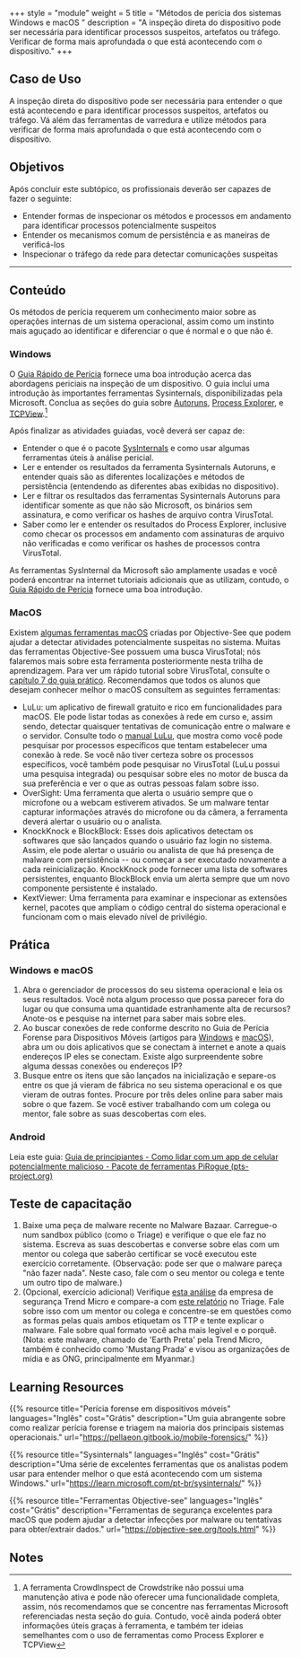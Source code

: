 +++
style = "module"
weight = 5
title = "Métodos de perícia dos sistemas Windows e macOS "
description = "A inspeção direta do dispositivo pode ser necessária para identificar processos suspeitos, artefatos ou tráfego. Verificar de forma mais aprofundada o que está acontecendo com o dispositivo."
+++

## Caso de Uso

A inspeção direta do dispositivo pode ser necessária para entender o que está acontecendo e para identificar processos suspeitos, artefatos ou tráfego. Vá além das ferramentas de varredura e utilize métodos para verificar de forma mais aprofundada o que está acontecendo com o dispositivo.

## Objetivos 

Após concluir este subtópico, os profissionais deverão ser capazes de fazer o seguinte:

* Entender formas de inspecionar os métodos e processos em andamento para identificar processos potencialmente suspeitos
* Entender os mecanismos comum de persistência e as maneiras de verificá-los
* Inspecionar o tráfego da rede para detectar comunicações suspeitas

---
## Conteúdo 
Os métodos de perícia requerem um conhecimento maior sobre as operações internas de um sistema operacional, assim como um instinto mais aguçado ao identificar e diferenciar o que é normal e o que não é.

### Windows

O [Guia Rápido de Perícia](https://pellaeon.gitbook.io/mobile-forensics/pt-br) fornece uma boa introdução acerca das abordagens periciais na inspeção de um dispositivo.  O guia inclui uma introdução às importantes ferramentas Sysinternals, disponibilizadas pela Microsoft. Conclua as seções do guia sobre [Autoruns](https://pellaeon.gitbook.io/mobile-forensics/pt-br/windows/autoruns), [Process Explorer](https://pellaeon.gitbook.io/mobile-forensics/pt-br/windows/processes), e [TCPView](https://pellaeon.gitbook.io/mobile-forensics/pt-br/windows/network).[^1]

Após finalizar as atividades guiadas, você deverá ser capaz de:

* Entender o que é o pacote [SysInternals](https://learn.microsoft.com/pt-br/sysinternals/) e como usar algumas ferramentas úteis à análise pericial.
* Ler e entender os resultados da ferramenta Sysinternals Autoruns, e entender quais são as diferentes localizações e métodos de persistência (entendendo as diferentes abas exibidas no dispositivo).
* Ler e filtrar os resultados das ferramentas Sysinternals Autoruns para identificar somente as que não são Microsoft, os binários sem assinatura, e como verificar os hashes de arquivo contra VirusTotal.
* Saber como ler e entender os resultados do Process Explorer, inclusive como checar os processos em andamento com assinaturas de arquivo não verificadas e como verificar os hashes de processos contra VirusTotal.

As ferramentas SysInternal da Microsoft são amplamente usadas e você poderá encontrar na internet tutoriais adicionais que as utilizam, contudo, o [Guia Rápido de Perícia](https://pellaeon.gitbook.io/mobile-forensics/pt-br) fornece uma boa introdução.

### MacOS

Existem [algumas ferramentas macOS](https://objective-see.org/tools.html) criadas por Objective-See que podem ajudar a detectar atividades potencialmente suspeitas no sistema. Muitas das ferramentas Objective-See possuem uma busca VirusTotal; nós falaremos mais sobre esta ferramenta posteriormente nesta trilha de aprendizagem. Para ver um rápido tutorial sobre VirusTotal, consulte o [capítulo 7 do guia prático](https://internews.org/resource/field-guide-to-incident-response-for-civil-society-and-media/). Recomendamos que todos os alunos que desejam conhecer melhor o macOS consultem as seguintes ferramentas:

* LuLu: um aplicativo de firewall gratuito e rico em funcionalidades para macOS. Ele pode listar todas as conexões à rede em curso e, assim sendo, detectar quaisquer tentativas de comunicação entre o malware e o servidor. Consulte todo o [manual LuLu](https://objective-see.org/products/lulu.html), que mostra como você pode pesquisar por processos específicos que tentam estabelecer uma conexão à rede. Se você não tiver certeza sobre os processos específicos, você também pode pesquisar no VirusTotal (LuLu possui uma pesquisa integrada) ou pesquisar sobre eles no motor de busca da sua preferência e ver o que as outras pessoas falam sobre isso.
* OverSight: Uma ferramenta que alerta o usuário sempre que o microfone ou a webcam estiverem ativados. Se um malware tentar capturar informações através do microfone ou da câmera, a ferramenta deverá alertar o usuário ou o analista.
* KnockKnock e BlockBlock: Esses dois aplicativos detectam os softwares que são lançados quando o usuário faz login no sistema. Assim, ele pode alertar o usuário ou analista de que há presença de malware com persistência -- ou começar a ser executado novamente a cada reinicialização. KnockKnock pode fornecer uma lista de softwares persistentes, enquanto BlockBlock envia um alerta sempre que um novo componente persistente é instalado.
* KextViewer: Uma ferramenta para examinar e inspecionar as extensões kernel, pacotes que ampliam o código central do sistema operacional e funcionam com o mais elevado nível de privilégio.

## Prática

### Windows e macOS

1. Abra o gerenciador de processos do seu sistema operacional e leia os seus resultados. Você nota algum processo que possa parecer fora do lugar ou que consuma uma quantidade estranhamente alta de recursos? Anote-os e pesquise na internet para saber mais sobre eles.
2. Ao buscar conexões de rede conforme descrito no Guia de Perícia Forense para Dispositivos Móveis (artigos para [Windows](https://pellaeon.gitbook.io/mobile-forensics/pt-br/windows/network) e [macOS](https://pellaeon.gitbook.io/mobile-forensics/mac/network)), abra um ou dois aplicativos que se conectam à internet e anote a quais endereços IP eles se conectam. Existe algo surpreendente sobre alguma dessas conexões ou endereços IP?
3. Busque entre os itens que são lançados na inicialização e separe-os entre os que já vieram de fábrica no seu sistema operacional e os que vieram de outras fontes. Procure por três deles online para saber mais sobre o que fazem. Se você estiver trabalhando com um colega ou mentor, fale sobre as suas descobertas com eles.

### Android

Leia este guia: [Guia de principiantes - Como lidar com um app de celular potencialmente malicioso - Pacote de ferramentas PiRogue (pts-project.org)](https://pts-project.org/guides/g3/)

## Teste de capacitação

1. Baixe uma peça de malware recente no Malware Bazaar. Carregue-o num sandbox público (como o Triage) e verifique o que ele faz no sistema.
   Escreva as suas descobertas e converse sobre elas com um mentor ou colega que saberão certificar se você executou este exercício corretamente. 
   (Observação: pode ser que o malware pareça "não fazer nada". Neste caso, fale com o seu mentor ou colega e tente um outro tipo de malware.)
2. (Opcional, exercício adicional) Verifique [esta análise](https://www.trendmicro.com/en_us/research/22/k/earth-preta-spear-phishing-governments-worldwide.html) da empresa de segurança Trend Micro e compare-a com [este relatório](https://tria.ge/240207-qlmmrahhgr/behavioral1) no Triage. Fale sobre isso com um mentor ou colega e concentre-se em questões como as formas pelas quais ambos etiquetam os TTP e tente explicar o malware. Fale sobre qual formato você acha mais legível e o porquê. (Nota: este malware, chamado de 'Earth Preta' pela Trend Micro, também é conhecido como 'Mustang Prada' e visou as organizações de mídia e as ONG, principalmente em Myanmar.)

## Learning Resources

{{% resource title="Perícia forense em dispositivos móveis" languages="Inglês" cost="Grátis" description="Um guia abrangente sobre como realizar perícia forense e triagem na maioria dos principais sistemas operacionais." url="https://pellaeon.gitbook.io/mobile-forensics/" %}}

{{% resource title="Sysinternals" languages="Inglês" cost="Grátis" description="Uma série de excelentes ferramentas que os analistas podem usar para entender melhor o que está acontecendo com um sistema Windows." url="https://learn.microsoft.com/pt-br/sysinternals/" %}}

{{% resource title="Ferramentas Objective-see" languages="Inglês" cost="Grátis" description="Ferramentas de segurança excelentes para macOS que podem ajudar a detectar infecções por malware ou tentativas para obter/extrair dados." url="https://objective-see.org/tools.html" %}}

## Notes

[^1]: A ferramenta CrowdInspect de Crowdstrike não possui uma manutenção ativa e pode não oferecer uma funcionalidade completa, assim, nós recomendamos que se concentre nas ferramentas Microsoft referenciadas nesta seção do guia. Contudo, você ainda poderá obter informações úteis graças à ferramenta, e também ter ideias semelhantes com o uso de ferramentas como Process Explorer e TCPView